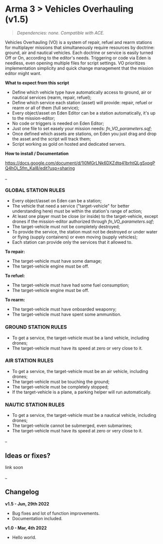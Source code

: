 # Arma 3 > Vehicles Overhauling (v1.5)
>*Dependencies: none.*
>*Compatible with ACE.*

Vehicles Overhauling (VO) is a system of repair, refuel and rearm stations for multiplayer missions that simultaneously require resources by doctrine: ground, air and nautical vehicles. Each doctrine or service is easily turned Off or On, according to the editor's needs. Triggering or code via Eden is needless, even opening multiple files for script settings. VO prioritizes implementation simplicity and quick change management that the mission editor might want.  

**What to expect from this script**

- Define which vehicle type have automatically access to ground, air or nautical services (rearm, repair, refuel);
- Define which service each station (asset) will provide: repair, refuel or rearm or all of them (full service);
- Every object/asset on Eden Editor can be a station automatically, it's up to the mission-editor;
- No code or triggers is needed on Eden Editor;
- Just one file to set easely your mission needs: _fn_VO_parameters.sqf_;
- Once defined which assets are stations, on Eden you just drag and drop the asset and the script will track them;
- Script working as gold on hosted and dedicated servers.

**How to install / Documentation**

https://docs.google.com/document/d/1l0MGrLNk6DXZdtq41brhtQLgSxpgPQ4hOj_5fm_KaI8/edit?usp=sharing

_

### GLOBAL STATION RULES

- Every object/asset on Eden can be a station;
- The vehicle that need a service ("target-vehicle" for better understanding here) must be within the station's range of action;
- At least one player must be close (or inside) to the target-vehicle, except drones if the mission-editor authorized through _fn_VO_parameters.sqf_;
- The target-vehicle must not be completely destroyed;
- To provide the service, the station must not be destroyed or under water or flying (supply containers) or even moving (supply vehicles); 
- Each station can provide only the services that it allowed to.

**To repair:**
- The target-vehicle must have some damage;
- The target-vehicle engine must be off.

**To refuel:**
- The target-vehicle must have had some fuel consumption;
- The target-vehicle engine must be off.

**To rearm:**
- The target-vehicle must have onboarded weaponry;
- The target-vehicle must have spent some ammunition.

### GROUND STATION RULES

- To get a service, the target-vehicle must be a land vehicle, including drones;
- The target-vehicle must have its speed at zero or very close to it.

### AIR STATION RULES

- To get a service, the target-vehicle must be an air vehicle, including drones;
- The target-vehicle must be touching the ground;
- The target-vehicle must be completely stopped;
- If the target-vehicle is a plane, a parking helper will run automatically.

### NAUTIC STATION RULES

- To get a service, the target-vehicle must be a nautical vehicle, including drones;
- The target-vehicle cannot be submerged, even submarines;
- The target-vehicle must have its speed at zero or very close to it.

_

## Ideas or fixes?
link soon

_

## Changelog

**v1.5 - Jun, 29th 2022**
- Bug fixes and lot of function improvements. 
- Documentation included.

**v1.0 - Mar, 4th 2022**
- Hello world.
